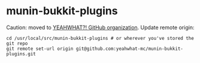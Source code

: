 munin-bukkit-plugins
====================

Caution: moved to [YEAHWHAT?! GitHub organization](https://github.com/yeahwhat-mc/munin-bukkit-plugins). Update remote origin:

    cd /usr/local/src/munin-bukkit-plugins # or wherever you've stored the git repo
    git remote set-url origin git@github.com:yeahwhat-mc/munin-bukkit-plugins.git
